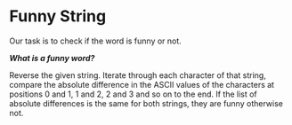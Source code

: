 # Funny String
Our task is to check if the word is funny or not.

***What is a funny word?***

Reverse the given string. Iterate through each character of that string, compare the absolute difference in the ASCII values of the characters at positions 0 and 1, 1 and 2, 2 and 3 and so on to the end. If the list of absolute differences is the same for both strings, they are funny otherwise not.
